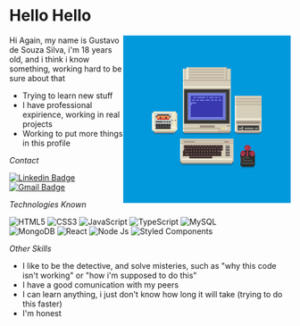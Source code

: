# Hello Hello

<img align='right' src="Cool_Gif.gif" width="300">

Hi Again, my name is Gustavo de Souza Silva, i'm 18 years old, and i think i know something, working hard to be sure about that

* Trying to learn new stuff
* I have professional expirience, working in real projects
* Working to put more things in this profile
 
<p><i>Contact</i></p>

[![Linkedin Badge](https://img.shields.io/badge/LinkedIn-0077B5?style=for-the-badge&logo=linkedin&logoColor=white&link=https://www.linkedin.com/in/gustavo-de-souza-077598206/)](https://www.linkedin.com/in/gustavo-de-souza-077598206/)
[![Gmail Badge](https://img.shields.io/badge/Gmail-D14836?style=for-the-badge&logo=gmail&logoColor=white&link=https://mail.google.com/mail/u/0/?fs=1&to=noobshippuden13@gmail.com&tf=cm)](https://mail.google.com/mail/u/0/?fs=1&to=noobshippuden13@gmail.com&tf=cm)

<p><i>Technologies Known</i></p>

![HTML5](https://img.shields.io/badge/HTML5-E34F26?style=for-the-badge&logo=html5&logoColor=white)
![CSS3](https://img.shields.io/badge/CSS3-1572B6?style=for-the-badge&logo=css3&logoColor=white)
![JavaScript](https://img.shields.io/badge/JavaScript-F7DF1E?style=for-the-badge&logo=JavaScript&logoColor=333)
![TypeScript](https://img.shields.io/badge/TypeScript-3178C6?style=for-the-badge&logo=TypeScript&logoColor=white)
![MySQL](https://img.shields.io/badge/MySQL-00000F?style=for-the-badge&logo=mysql&logoColor=white)
<br/>
![MongoDB](https://img.shields.io/badge/Mongodb-13aa52?style=for-the-badge&logo=mongodb&logoColor=white)
![React](https://img.shields.io/badge/React-20232A?style=for-the-badge&logo=react&logoColor=61DAFB)
![Node Js](https://img.shields.io/badge/Node.js-339933?style=for-the-badge&logo=Node.js&logoColor=white)
![Styled Components](https://img.shields.io/badge/styled%20components-DB7093?style=for-the-badge&logo=styled-components&logoColor=white)

<p><i>Other Skills</i></p>

* I like to be the detective, and solve misteries, such as "why this code isn't working" or "how i'm supposed to do this"
* I have a good comunication with my peers
* I can learn anything, i just don't know how long it will take (trying to do this faster)
* I'm honest
